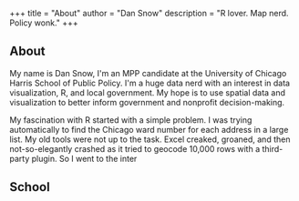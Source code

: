 +++
title = "About"
author = "Dan Snow"
description = "R lover. Map nerd. Policy wonk."
+++

## About
My name is Dan Snow, I'm an MPP candidate at the University of Chicago Harris School of Public Policy. I'm a huge data nerd with an interest in data visualization, R, and local government. My hope is to use spatial data and visualization to better inform government and nonprofit decision-making.

My fascination with R started with a simple problem. I was trying automatically to find the Chicago ward number for each address in a large list. My old tools were not up to the task. Excel creaked, groaned, and then not-so-elegantly crashed as it tried to geocode 10,000 rows with a third-party plugin. So I went to the inter
 

## School

